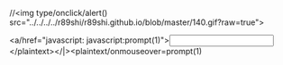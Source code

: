 //<img type/onclick/alert() src="../../../../r89shi/r89shi.github.io/blob/master/140.gif?raw=true">

<a/href="javascript:&#13; javascript:prompt(1)"><input type="X">
</plaintext\></|\><plaintext/onmouseover=prompt(1)

